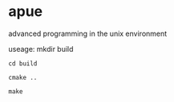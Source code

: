 # apue
advanced programming in the unix environment

useage:
    mkdir build

    cd build

    cmake ..
    
    make
